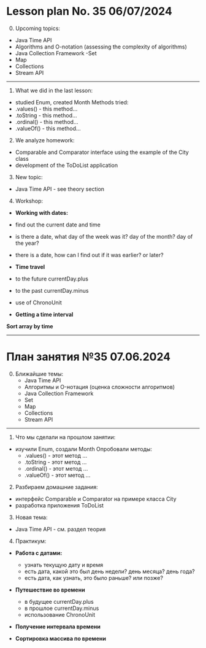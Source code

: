 # Lesson plan No. 35 06/07/2024

0. Upcoming topics:
- Java Time API
- Algorithms and O-notation (assessing the complexity of algorithms)
- Java Collection Framework
  -Set
- Map
- Collections
- Stream API
------------------------------------

1. What we did in the last lesson:
- studied Enum, created Month
  Methods tried:
- .values() - this method...
- .toString - this method...
- .ordinal() - this method...
- .valueOf() - this method...


2. We analyze homework:
- Comparable and Comparator interface using the example of the City class
- development of the ToDoList application

3. New topic:
- Java Time API - see theory section

4. Workshop:

- **Working with dates:**
- find out the current date and time
- is there a date, what day of the week was it? day of the month? day of the year?
- there is a date, how can I find out if it was earlier? or later?

- **Time travel**
- to the future currentDay.plus
- to the past currentDay.minus
- use of ChronoUnit

- **Getting a time interval**

**Sort array by time**

--------------------------------------------

# План занятия №35 07.06.2024

0. Ближайшие темы:
   - Java Time API 
   - Алгоритмы и O-нотация (оценка сложности алгоритмов)
   - Java Collection Framework
   - Set
   - Map
   - Collections
   - Stream API
------------------------------------

1. Что мы сделали на прошлом занятии:
- изучили Enum, создали Month
  Опробовали методы:
  - .values() - этот метод ...
  - .toString - этот метод ...
  - .ordinal() - этот метод ...
  - .valueOf() - этот метод ...


2. Разбираем домашние задания:
- интерфейс Comparable и Comparator на примере класса City 
- разработка приложения ToDoList

3. Новая тема: 
- Java Time API - см. раздел теория

4. Практикум:

- **Работа с датами:**
  - узнать текущую дату и время
  - есть дата, какой это был день недели? день месяца? день года?
  - есть дата, как узнать, это было раньше? или позже?

- **Путешествие во времени**
  - в будущее currentDay.plus
  - в прошлое currentDay.minus
  - использование ChronoUnit

- **Получение интервала времени**

- **Сортировка массива по времени**
